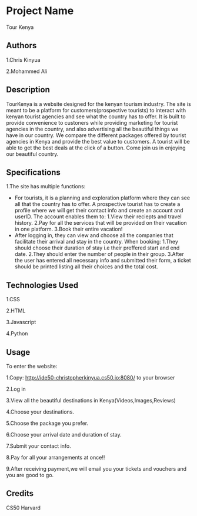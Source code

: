 # Project Name 

Tour Kenya

## Authors

 1.Chris Kinyua 

 2.Mohammed Ali

## Description

 TourKenya is a website designed for the kenyan tourism industry. The site is meant to be a platform for customers(prospective tourists) to interact with kenyan tourist agencies and see what the country has to offer. It is built to provide convenience to custoners while providing marketing for tourist agencies in the country, and also advertising all the beautiful things we have in our country. We compare the different packages offered by tourist agencies in Kenya and provide the best value to customers. A tourist will be able to get the best deals at the click of a button. Come join us in enjoying our beautiful country.

## Specifications 

1.The site has multiple functions:

- For tourists, it is a planning and exploration platform where they can see all that the country has to offer. A prospective tourist has to create a profile where we will get their contact info and create an account and userID. The account enables them to:
  1.View their reciepts and travel history.
  2.Pay for all the services that will be provided on their vacation in one platform.
  3.Book their entire vacation!
- After logging in, they can view and choose all the companies that facilitate their arrival and stay in the country. When booking:
  1.They should choose their duration of stay i.e their preffered start and end date.
  2.They should enter the number of people in their group.
  3.After the user has entered all necessary info and submitted their form, a ticket should be printed listing all their choices and the total cost.

## Technologies Used 

1.CSS

2.HTML

3.Javascript

4.Python

## Usage 

To enter the website:

1.Copy: http://ide50-christopherkinyua.cs50.io:8080/ to your browser

2.Log in

3.View all the beautiful destinations in Kenya(Videos,Images,Reviews)

4.Choose your destinations.

5.Choose the package you prefer.

6.Choose your arrival date and duration of stay.

7.Submit your contact info.

8.Pay for all your arrangements at once!!

9.After receiving payment,we will email you your tickets and vouchers and you are good to go.

## Credits

 CS50 Harvard
